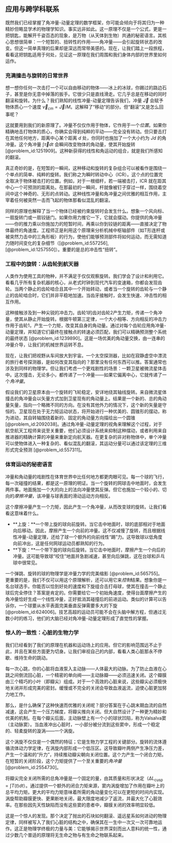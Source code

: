 ## 应用与跨学科联系

既然我们已经掌握了角冲量-动量定理的数学框架，你可能会倾向于将其归为一种精妙但略显学术的物理学知识。事实远非如此。这一原理不仅是一个公式，更是一把钥匙，能解开千姿百态的现象，是万物（从天体到生物）共通的秘密语言。其核心思想很简单：一个短暂的、扭转性的作用——角冲量——会引起旋转状态的改变。但这一简单真理的后果却是深远而常带美感的。现在，让我们踏上一段旅程，看看这把钥匙适用于何处，见证这一原理在我们周围和我们身体内部的世界里如何运作。

### 充满撞击与旋转的日常世界

想一想你任何一次击打一个可以自由移动的物体——冰上的冰球，你踢过的路边石子，甚至是你无意中掉落的扳手。它很少只是直线滑走。它几乎总是在移动的同时翻滚和旋转。为什么？我们熟知的线性冲量-动量定理告诉我们，冲量 $\vec{J}$ 会赋予物体质心一个速度 $\vec{v}_{cm} = \vec{J}/M$。这解释了“移动”的部分。但“翻滚”又是怎么回事呢？

这就要用到我们的新原理了。冲量不仅仅作用于物体，它作用于一个*位置*。如果你精确地击打物体的质心，你确实会得到纯粹的平动——完全没有转动。但只要击打在其他任何地方，距离中心某个距离 $d$ 处，你同时也施加了一个大小约为 $Jd$ 的角冲量。这个角冲量 $\int \vec{\tau} dt$ 会瞬间改变物体的角动量，使其开始旋转 [@problem_id:1251909]。这种新获得的线性和角运动的组合，就是我们所感知的翻滚。

真正奇妙的是，在短暂的一瞬间，这种移动和旋转的复杂组合可以被看作是围绕一个单点的简单、纯粹的旋转。我们称之为瞬时转动中心（ICR）。这个点的位置完全取决于物体被击打的位置。例如，对于一根细杆，若一端被击打，ICR 就在距其中心一个可预测的距离处。在那最初的一瞬间，杆就像被钉子穿过一样，围绕着空间中这个神奇的、无形的点转动。这种线性冲量和角冲量之间优雅的相互作用，主宰着任何被突然一击而飞起的物体那看似混乱的翻滚。

同样的原理也解释了当一个物体已经被约束旋转时会发生什么。想象一个风向标、一扇旋转门或一扇铰链门。如果你用力推它一下，它就会摆动。你提供的角冲量——你的推力乘以你施加力的短暂时间，再乘以你到铰链的距离——直接决定了物体最终的角速度。工程师正是利用这个原理来分析机械中枢轴部件（如T形连杆或被突然力击中的三角形板）的行为，使他们能够预测部件将如何运动，而无需知道力随时间变化的复杂细节（[@problem_id:557256], [@problem_id:1257550]）。重要的是总的冲击性“扭转”。

### 工程中的旋转：从齿轮到航天器

人类作为使用工具的物种，并不满足于仅仅观察旋转。我们学会了设计和利用它。看看几乎所有复杂机器的核心，从老式时钟到现代汽车的变速箱，你都会发现齿轮。当两个静止的齿轮啮合且其中一个开始转动，或者当一个旋转的齿轮与一个静止的齿轮啮合时，它们并非平稳地加速。当齿牙接触时，会发生快速、冲击性的相互作用。

这种接触涉及到一种尖锐的冲击力。齿轮1的齿对齿轮2产生力矩，传递一个角冲量，使其从静止开始旋转。根据牛顿第三定律，一个大小相等、方向相反的冲击力作用于齿轮1，产生一个力矩，改变其自身的角动量。通过对每个齿轮应用角冲量-动量定理，并知道它们最终在接触点的转速必须匹配，我们可以精确预测整个系统的最终状态 [@problem_id:1239890]。这是一场优美的角动量交换，由一连串的冲量介导，让我们的机械世界运转不息。

现在，让我们把视野从车间放大到宇宙。一个太空探测器，比如在寂静虚空中漂流的旅行者号探测器，是如何改变其指向的？那里没有任何东西可以推。答案通常也涉及到同样的物理学。但让我们考虑一个更戏剧性的场景：一颗卫星被微流星体击中。这次撞击，无论多小，都传递了一个冲量——如果它偏离中心，它就传递了一个*角冲量*。

假设我们的卫星原本由一个旋转的飞轮稳定，安详地绕其轴线旋转。来自微流星体撞击的角冲量会以矢量方式加到卫星现有的角动量上。结果是一个新的、总的角动量矢量，指向一个略微不同的方向。在没有其他外力的情况下，这个新的矢量是守恒的。卫星现在处于无力矩运动状态，将开始进行一种优美的、圆锥形的摆动，称为进动，其自转轴围绕着新的、固定的角动量方向描绘出一个圆锥 [@problem_id:2092038]。通过角冲量-动量定理的视角来理解这个过程，对于航空航天工程师来说至关重要，他们必须设计系统来抑制这种摆动，或者利用来自推进器的精确计算的冲量来重新定向航天器。在更复杂的非对称物体中，单个冲量可以使物体进入一种复杂的、看似混乱的翻滚，其运动分量可以通过该定理的三维形式完全预测 [@problem_id:557311]。

### 体育运动的秘密语言

冲量和角动量的戏剧性在体育世界中比任何地方都更肉眼可见。每一个球的飞行，每一次碰撞的结果，都是这一原理的明证。当一个旋转的网球击中地面时，会发生两件事。地面施加一个大的向上的法向冲量使其反弹。但它也施加一个较小的、切向的*摩擦冲量*，该冲量与球表面的滑动运动方向相反。

这个摩擦冲量产生一个力矩，因此产生一个角冲量，从而改变球的旋转。让我们看看这意味着什么。
- **上旋：**一个带上旋的球向前旋转。当它击中地面时，球的底部相对于地面向后移动。因此，摩擦产生一个向前的冲量。这不仅减慢了旋转，而且根据线性冲量-动量定理，还给了球一个额外的向前线性“踢”力。这导致球以低角度向前冲出，这是任何网球运动员都熟知的行为。
- **下旋：**一个带下旋的球向后旋转。当它击中地面时，摩擦产生一个向后的冲量。这可能导致球“咬住”地面并急剧减速，甚至向后弹跳，这在台球和乒乓球中很常见。

一个弹跳、旋转的球的物理学是冲量力学的完美缩影 [@problem_id:565755]。更重要的是，我们不仅可以用这个原理解析，还可以用它来*控制*结果。想象你是一名台球选手。你能否以恰到好处的速度和下旋组合击打母球，使其在撞击一个静止球后完全停住？答案是肯定的。你需要给它一个初始角速度，使得台面摩擦产生的角冲量恰好生成一个线性冲量，正好抵消其碰撞后的前进运动。类似的计算可以告诉你，一个球要从水平表面完美垂直反弹需要多大的下旋 [@problem_id:624006]。技艺高超的运动员可能不会在头脑中解方程，但通过无数小时的练习，他们的大脑已经对角冲量-动量定理形成了直觉性的掌握。

### 惊人的一致性：心脏的生物力学

我们已经看到了我们的原理在机器和运动场上的应用。但它的影响范围远不止于此，并且在某些方面更为切身。让我们审视自己的内部，看看人类心脏那永不停歇、维持生命的跳动。

每一次心跳，你的心脏将血液泵入主动脉——人体最大的动脉。为了防止血液在心跳之间倒流回心脏，一个精密的单向阀——主动脉瓣——必须迅速关闭。这个瓣膜由三个精巧的小叶（即瓣尖）组成。对于一个高效的心脏来说，这些瓣尖必须极快地关闭并形成完美的密封。缓慢或不完全的关闭会导致血液返流，迫使心脏更加努力地工作。

那么，是什么确保了这种快速而优雅的关闭呢？部分答案在于心跳末期血流的自然减速，这会产生一个压力梯度，将瓣尖推向关闭。但大自然设计了一种更为精妙和优美的机制。在每个瓣尖后面，主动脉壁上有一个小的球状凹陷，称为Valsalva窦（主动脉窦）。当血液冲出心脏时，一小部分被分流到这些窦中，形成一个稳定的、轻柔旋转的漩涡——一个涡旋。

这个涡旋不仅仅是一个偶然的特征；它是生物力学工程的关键部分。旋转的流体遵循流体动力学定律，在涡旋内部形成一个低压区。这导致瓣叶两侧产生净压力差，产生一个温和的“升力”，持续推动瓣尖朝向关闭位置。这个力产生一个闭合力矩。在短暂的关闭阶段，这个力矩提供了一个至关重要的*角冲量* [@problem_id:2554730]。

将瓣尖完全关闭所需的总角冲量是一个固定的量，由其质量和形状决定（$\Delta L_{\text{cusp}} = \int T(t) dt$）。通过提供一个额外的闭合力矩来源，窦内涡旋增加了作用在瓣叶上的总平均力矩。更大的平均力矩意味着所需的角动量变化可以在更短的时间内实现。涡旋帮助瓣膜更快、更果断地关闭，最大限度地减少了返流，并最大化了心脏效率。在那些因先天性缺陷而没有这些窦的患者中，瓣膜关闭的效率明显较低。

这是一个惊人的发现。那个决定了抛出的石块如何翻滚、遥远星系如何进动的物理定律，同样被写入了我们心脏的结构之中，确保其在一生中一次又一次可靠地运作。这正是物理学终极的力量与美：它能够揭示世界深刻而出人意料的统一性，通过少数几个普适的原理将无生命之物与有生命之物联系起来。